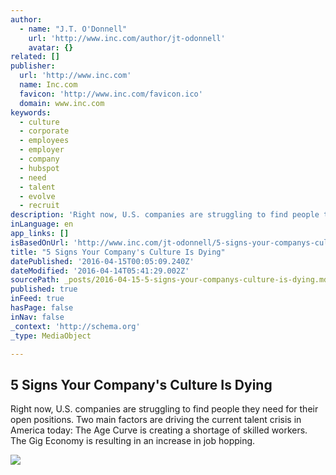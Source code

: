 ```yaml
---
author:
  - name: "J.T. O'Donnell"
    url: 'http://www.inc.com/author/jt-odonnell'
    avatar: {}
related: []
publisher:
  url: 'http://www.inc.com'
  name: Inc.com
  favicon: 'http://www.inc.com/favicon.ico'
  domain: www.inc.com
keywords:
  - culture
  - corporate
  - employees
  - employer
  - company
  - hubspot
  - need
  - talent
  - evolve
  - recruit
description: 'Right now, U.S. companies are struggling to find people they need for their open positions. Two main factors are driving the current talent crisis in America today: The Age Curve is creating a shortage of skilled workers. The Gig Economy is resulting in an increase in job hopping.'
inLanguage: en
app_links: []
isBasedOnUrl: 'http://www.inc.com/jt-odonnell/5-signs-your-companys-culture-is-dying.html'
title: "5 Signs Your Company's Culture Is Dying"
datePublished: '2016-04-15T00:05:09.240Z'
dateModified: '2016-04-14T05:41:29.002Z'
sourcePath: _posts/2016-04-15-5-signs-your-companys-culture-is-dying.md
published: true
inFeed: true
hasPage: false
inNav: false
_context: 'http://schema.org'
_type: MediaObject

---
```

<article style=""><h1>5 Signs Your Company's Culture Is Dying</h1><p>Right now, U.S. companies are struggling to find people they need for their open positions. Two main factors are driving the current talent crisis in America today: The Age Curve is creating a shortage of skilled workers. The Gig Economy is resulting in an increase in job hopping.</p><img src="http://images.inc.com/uploaded_files/image/970x450/getty_187574471_88649.jpg" /></article>